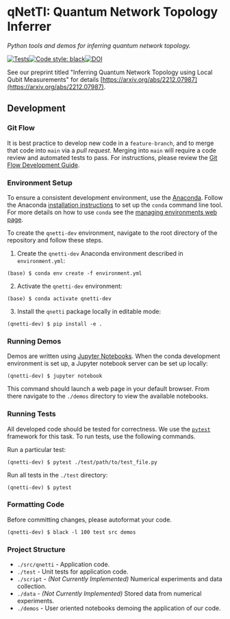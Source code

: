 # qNetTI: Quantum Network Topology Inferrer

*Python tools and demos for inferring quantum network topology.*

[![Tests](https://github.com/ChitambarLab/qNetTI/actions/workflows/run_tests.yml/badge.svg?branch=main)](https://github.com/ChitambarLab/qNetTI/actions/workflows/run_tests.yml)[![Code style: black](https://img.shields.io/badge/code%20style-black-000000.svg)](https://github.com/psf/black)[![DOI](https://zenodo.org/badge/581250970.svg)](https://zenodo.org/badge/latestdoi/581250970)


See our preprint titled "Inferring Quantum Network Topology using Local Qubit Measurements" for details [https://arxiv.org/abs/2212.07987](https://arxiv.org/abs/2212.07987).

## Development


### Git Flow

It is best practice to develop new code in a `feature-branch`, and to merge that code into `main` via a *pull request*.
Merging into `main` will require a code review and automated tests to pass. 
For instructions, please review the [Git Flow Development Guide](https://github.com/ChitambarLab/Development-Guide#git-flow).

### Environment Setup

To ensure a consistent development environment, use the [Anaconda](https://docs.conda.io/projects/conda/en/latest/glossary.html#anaconda-glossary).
Follow the Anaconda [installation instructions](https://docs.conda.io/projects/conda/en/latest/user-guide/install/index.html#installation) to set up the `conda` command line tool.
For more details on how to use `conda` see the [managing environments web page](https://docs.conda.io/projects/conda/en/latest/user-guide/tasks/manage-environments.html).

To create the `qnetti-dev` environment, navigate to the root directory of the repository and follow these steps.

1. Create the `qnetti-dev` Anaconda environment described in `environment.yml`:

```
(base) $ conda env create -f environment.yml
```

2. Activate the `qnetti-dev` environment:

```
(base) $ conda activate qnetti-dev
```

3. Install the `qnetti` package locally in editable mode:

```
(qnetti-dev) $ pip install -e .
```

### Running Demos

Demos are written using [Jupyter Notebooks](https://jupyter.org/).
When the conda development environment is set up, a Jupyter notebook server can be set up locally:

```
(qnetti-dev) $ jupyter notebook
```

This command should launch a web page in your default browser.
From there navigate to the `./demos` directory to view the available notebooks.

### Running Tests

All developed code should be tested for correctness.
We use the [`pytest`](https://docs.pytest.org/en/7.2.x/) framework for this task.
To run tests, use the following commands.

Run a particular test:

```
(qnetti-dev) $ pytest ./test/path/to/test_file.py
```

Run all tests in the `./test` directory:

```
(qnetti-dev) $ pytest
```

### Formatting Code

Before committing changes, please autoformat your code.

```
(qnetti-dev) $ black -l 100 test src demos
```


### Project Structure

* `./src/qnetti` - Application code.
* `./test` - Unit tests for application code.
* `./script` - *(Not Currently Implemented)* Numerical experiments and data collection.
* `./data` - *(Not Currently Implemented)* Stored data from numerical experiments.
* `./demos` - User oriented notebooks demoing the application of our code. 

